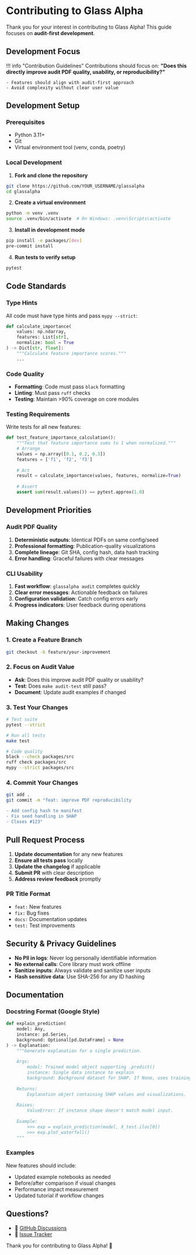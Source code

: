 # Contributing to Glass Alpha

Thank you for your interest in contributing to Glass Alpha! This guide focuses on **audit-first development**.

## Development Focus

!!! info "Contribution Guidelines"
    Contributions should focus on: **"Does this directly improve audit PDF quality, usability, or reproducibility?"**
    
    - Features should align with audit-first approach
    - Avoid complexity without clear user value

## Development Setup

### Prerequisites
- Python 3.11+
- Git
- Virtual environment tool (venv, conda, poetry)

### Local Development

1. **Fork and clone the repository**
```bash
git clone https://github.com/YOUR_USERNAME/glassalpha
cd glassalpha
```

2. **Create a virtual environment**
```bash
python -m venv .venv
source .venv/bin/activate  # On Windows: .venv\Scripts\activate
```

3. **Install in development mode**
```bash
pip install -e packages/[dev]
pre-commit install
```

4. **Run tests to verify setup**
```bash
pytest
```

## Code Standards

### Type Hints
All code must have type hints and pass `mypy --strict`:
```python
def calculate_importance(
    values: np.ndarray,
    features: List[str],
    normalize: bool = True
) -> Dict[str, float]:
    """Calculate feature importance scores."""
    ...
```

### Code Quality
- **Formatting**: Code must pass `black` formatting
- **Linting**: Must pass `ruff` checks
- **Testing**: Maintain >90% coverage on core modules

### Testing Requirements
Write tests for all new features:
```python
def test_feature_importance_calculation():
    """Test that feature importance sums to 1 when normalized."""
    # Arrange
    values = np.array([0.1, 0.2, 0.3])
    features = ['f1', 'f2', 'f3']
    
    # Act
    result = calculate_importance(values, features, normalize=True)
    
    # Assert
    assert sum(result.values()) == pytest.approx(1.0)
```

## Development Priorities

### Audit PDF Quality
1. **Deterministic outputs**: Identical PDFs on same config/seed
2. **Professional formatting**: Publication-quality visualizations
3. **Complete lineage**: Git SHA, config hash, data hash tracking
4. **Error handling**: Graceful failures with clear messages

### CLI Usability
1. **Fast workflow**: `glassalpha audit` completes quickly
2. **Clear error messages**: Actionable feedback on failures
3. **Configuration validation**: Catch config errors early
4. **Progress indicators**: User feedback during operations

## Making Changes

### 1. Create a Feature Branch
```bash
git checkout -b feature/your-improvement
```

### 2. Focus on Audit Value
- **Ask**: Does this improve audit PDF quality or usability?
- **Test**: Does `make audit-test` still pass?
- **Document**: Update audit examples if changed

### 3. Test Your Changes
```bash
# Test suite
pytest --strict

# Run all tests
make test

# Code quality
black --check packages/src
ruff check packages/src
mypy --strict packages/src
```

### 4. Commit Your Changes
```bash
git add .
git commit -m "feat: improve PDF reproducibility

- Add config hash to manifest
- Fix seed handling in SHAP
- Closes #123"
```

## Pull Request Process

1. **Update documentation** for any new features
2. **Ensure all tests pass** locally
3. **Update the changelog** if applicable
4. **Submit PR** with clear description
5. **Address review feedback** promptly

### PR Title Format
- `feat:` New features
- `fix:` Bug fixes
- `docs:` Documentation updates
- `test:` Test improvements

## Security & Privacy Guidelines

- **No PII in logs**: Never log personally identifiable information
- **No external calls**: Core library must work offline
- **Sanitize inputs**: Always validate and sanitize user inputs
- **Hash sensitive data**: Use SHA-256 for any ID hashing

## Documentation

### Docstring Format (Google Style)
```python
def explain_prediction(
    model: Any,
    instance: pd.Series,
    background: Optional[pd.DataFrame] = None
) -> Explanation:
    """Generate explanation for a single prediction.
    
    Args:
        model: Trained model object supporting .predict()
        instance: Single data instance to explain
        background: Background dataset for SHAP. If None, uses training data.
    
    Returns:
        Explanation object containing SHAP values and visualizations.
    
    Raises:
        ValueError: If instance shape doesn't match model input.
    
    Example:
        >>> exp = explain_prediction(model, X_test.iloc[0])
        >>> exp.plot_waterfall()
    """
```

### Examples
New features should include:
- Updated example notebooks as needed
- Before/after comparison if visual changes
- Performance impact measurement
- Updated tutorial if workflow changes

## Questions?

- 💬 [GitHub Discussions](https://github.com/GlassAlpha/glassalpha/discussions)
- 🐛 [Issue Tracker](https://github.com/GlassAlpha/glassalpha/issues)

Thank you for contributing to Glass Alpha! 🎉
